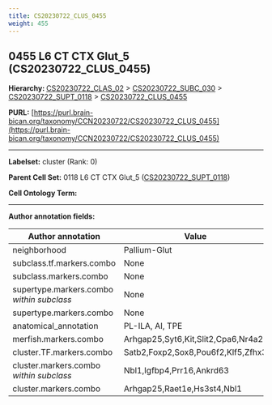 ```yaml
---
title: CS20230722_CLUS_0455
weight: 455
---
```

## 0455 L6 CT CTX Glut_5 (CS20230722_CLUS_0455)
<b>Hierarchy: </b>
[CS20230722_CLAS_02](../CS20230722_CLAS_02) >
[CS20230722_SUBC_030](../CS20230722_SUBC_030) >
[CS20230722_SUPT_0118](../CS20230722_SUPT_0118) >
[CS20230722_CLUS_0455](../CS20230722_CLUS_0455)

**PURL:** [https://purl.brain-bican.org/taxonomy/CCN20230722/CS20230722_CLUS_0455](https://purl.brain-bican.org/taxonomy/CCN20230722/CS20230722_CLUS_0455)

---


**Labelset:** cluster (Rank: 0)

**Parent Cell Set:** 0118 L6 CT CTX Glut_5 ([CS20230722_SUPT_0118](../CS20230722_SUPT_0118))



**Cell Ontology Term:** 

[MARKER GENES.]: #


---

[TRANSFERRED ANNOTATIONS.]: #


[AUTHOR ANNOTATION FIELDS.]: #


**Author annotation fields:**

| Author annotation | Value |
|-------------------|-------|
|neighborhood|Pallium-Glut|
|subclass.tf.markers.combo|None|
|subclass.markers.combo|None|
|supertype.markers.combo _within subclass_|None|
|supertype.markers.combo|None|
|anatomical_annotation|PL-ILA, AI, TPE|
|merfish.markers.combo|Arhgap25,Syt6,Kit,Slit2,Cpa6,Nr4a2|
|cluster.TF.markers.combo|Satb2,Foxp2,Sox8,Pou6f2,Klf5,Zfhx3|
|cluster.markers.combo _within subclass_|Nbl1,Igfbp4,Prr16,Ankrd63|
|cluster.markers.combo|Arhgap25,Raet1e,Hs3st4,Nbl1|
